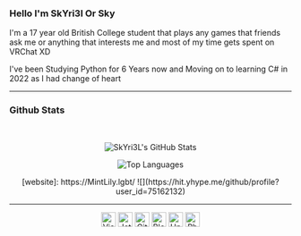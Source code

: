 ### Hello I'm SkYri3l Or Sky
<p>
  I'm a 17 year old British College student that plays any games that friends ask me or anything that interests me and most of my time gets spent on VRChat XD
  
  I've been Studying Python for 6 Years now and Moving on to learning C# in 2022 as I had change of heart
</p>

---
### Github Stats

<br />
<p align="center">
  <img alt="SkYri3L's GitHub Stats" src="https://github-readme-stats.vercel.app/api?username=SkYri3L&show_icons=true&theme=radical" />
</p>

<p align="center">
  <img alt="Top Languages" src="https://github-readme-stats.vercel.app/api/top-langs/?username=SkYri3L&langs_count=8&theme=material-palenight" />
</p>

<p align="center">
  [website]: https://MintLily.lgbt/
  ![](https://hit.yhype.me/github/profile?user_id=75162132)
</p>




---
<p align="center">
  <img alt="Visual Studio 2019" width="26px" src="https://MintLily.lgbt/img/icons/github/vs2019.png" />
  <img alt="JetBrains Rider" width="26px" src="https://MintLily.lgbt/img/icons/github/rider.png" />
  <img alt="GitHub" width="26px" src="https://MintLily.lgbt/img/icons/github/github.png" />
  <img alt="Blender3D" width="26px" src="https://MintLily.lgbt/img/icons/github/Blender.ico" />
  <img alt="Unity3D" width="26px" src="https://MintLily.lgbt/img/icons/github/unity.png" />
  <img alt="Photoshop CC" width="26px" src="https://MintLily.lgbt/img/icons/github/photoshop.png" />
</p>
